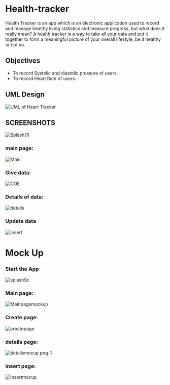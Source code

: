 # Health-tracker

Health Tracker is an app which is an electronic application used to record and manage healthy living statistics and measure progress, but what does it really mean? A health tracker is a way to take all your data and put it together to form a meaningful picture of your overall lifestyle, be it healthy or not so.

## Objectives
* To record Systolic and diastolic pressure of users.
* To record Heart Rate of users.

## UML Design
![UML of Heart Tracker](https://user-images.githubusercontent.com/104196471/175789245-2a5fd874-e7e1-4328-bbaf-c4e72fb003e7.png)

## SCREENSHOTS

![Splash(1)](https://user-images.githubusercontent.com/62686801/180516268-2314c8c8-842a-4710-94a4-fe6275a782bb.png)

### main page:

![Main](https://user-images.githubusercontent.com/62686801/180516337-30eb616c-3320-4d01-a0c5-b380d2b4d3f5.png)

### Give data:

![COE](https://user-images.githubusercontent.com/62686801/180516404-9605388c-c1c5-42b6-8413-3ad605a2c4ce.png)

### Details of data:

![details](https://user-images.githubusercontent.com/62686801/180516458-611bf440-c5ff-43b0-8d84-31b3a1ef45ad.png)

### Update data

![insert](https://user-images.githubusercontent.com/62686801/180516480-46c012a8-40a7-4fd6-9073-2cf06e8579ea.png)


# Mock Up

### Start the App

![splashSc](https://user-images.githubusercontent.com/62686801/180557955-ace80620-8557-453e-9c5c-5427f9783b50.jpg)

### Main page:

![Mainpagemockup](https://user-images.githubusercontent.com/62686801/180558194-ae565175-cacb-48fa-854c-5263c958827d.jpg)

### Create page:

![createpage](https://user-images.githubusercontent.com/62686801/180558269-a354fea9-3ebb-4381-b5f6-ab203ddb41ec.jpg)

### details page:

![detailsmocup png-1](https://user-images.githubusercontent.com/62686801/180558360-9253177a-ff86-4014-a401-70e8251cc1f2.jpg)

### insert page:

![insertmocup](https://user-images.githubusercontent.com/62686801/180559737-693f3f54-f9cf-4d30-a861-83860ec20977.png)





